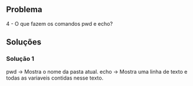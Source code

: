 ## Problema

4 - O que fazem os comandos pwd e echo?

## Soluções

### Solução 1

pwd -> Mostra o nome da pasta atual.
echo -> Mostra uma linha de texto e todas as variaveis contidas nesse texto.
